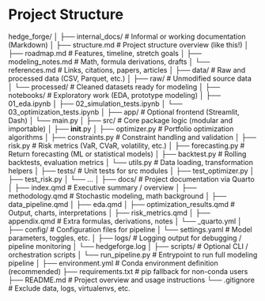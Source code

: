 # Project Structure

hedge_forge/
│
├── internal_docs/                 # Informal or working documentation (Markdown)
│   ├── structure.md               # Project structure overview (like this!)
│   ├── roadmap.md                 # Features, timeline, stretch goals
│   ├── modeling_notes.md          # Math, formula derivations, drafts
│   └── references.md              # Links, citations, papers, articles
│
├── data/                          # Raw and processed data (CSV, Parquet, etc.)
│   ├── raw/                       # Unmodified source data
│   └── processed/                 # Cleaned datasets ready for modeling
│
├── notebooks/                     # Exploratory work (EDA, prototype modeling)
│   ├── 01_eda.ipynb
│   ├── 02_simulation_tests.ipynb
│   └── 03_optimization_tests.ipynb
│
├── app/                           # Optional frontend (Streamlit, Dash)
│   └── main.py
│
├── src/                           # Core package logic (modular and importable)
│   ├── __init__.py
│   ├── optimizer.py               # Portfolio optimization algorithms
│   ├── constraints.py             # Constraint handling and validation
│   ├── risk.py                    # Risk metrics (VaR, CVaR, volatility, etc.)
│   ├── forecasting.py             # Return forecasting (ML or statistical models)
│   ├── backtest.py                # Rolling backtests, evaluation metrics
│   └── utils.py                   # Data loading, transformation helpers
│
├── tests/                         # Unit tests for src modules
│   ├── test_optimizer.py
│   ├── test_risk.py
│   └── ...
│
├── docs/                          # Project documentation via Quarto
│   ├── index.qmd                  # Executive summary / overview
│   ├── methodology.qmd            # Stochastic modeling, math background
│   ├── data_pipeline.qmd
│   ├── eda.qmd
│   ├── optimization_results.qmd   # Output, charts, interpretations
│   ├── risk_metrics.qmd
│   ├── appendix.qmd               # Extra formulas, derivations, notes
│   └── _quarto.yml
│
├── config/                        # Configuration files for pipeline
│   └── settings.yaml              # Model parameters, toggles, etc.
│
├── logs/                          # Logging output for debugging / pipeline monitoring
│   └── hedgeforge.log
│
├── scripts/                       # Optional CLI / orchestration scripts
│   └── run_pipeline.py            # Entrypoint to run full modeling pipeline
│
├── environment.yml               # Conda environment definition (recommended)
├── requirements.txt              # pip fallback for non-conda users
├── README.md                     # Project overview and usage instructions
└── .gitignore                    # Exclude data, logs, virtualenvs, etc.
